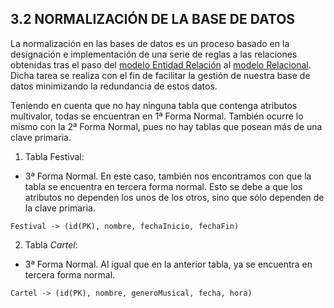 ## 3.2 NORMALIZACIÓN DE LA BASE DE DATOS

La normalización en las bases de datos es un proceso basado en la designación e implementación de una serie de reglas a las relaciones obtenidas tras el paso del [modelo Entidad Relación](https://github.com/jmm-1999/QuevedoFest/blob/master/Documentos/2-ModeloConceptual/2.2-DiagramaEntidadRelacion.md) al [modelo Relacional](https://github.com/jmm-1999/QuevedoFest/blob/master/Documentos/3-ModeloLogico/3.1-ModeloRelacional.md).  
Dicha tarea se realiza con el fin de facilitar la gestión de nuestra base de datos minimizando la redundancia de estos datos.  

Teniendo en cuenta que no hay ninguna tabla que contenga atributos multivalor, todas se encuentran en 1ª Forma Normal. También ocurre lo mismo con la 2ª Forma Normal, pues no hay tablas que posean más de una clave primaria.

1. Tabla Festival:

* 3ª Forma Normal.
En este caso, también nos encontramos con que la tabla se encuentra en tercera forma normal. Esto se debe a que los atributos no dependen los unos de los otros, sino que sólo dependen de la clave primaria.

```
Festival -> (id(PK), nombre, fechaInicio, fechaFin)
```

2. Tabla _Cartel_:

* 3ª Forma Normal.
Al igual que en la anterior tabla, ya se encuentra en tercera forma normal.

```
Cartel -> (id(PK), nombre, generoMusical, fecha, hora) 
```





